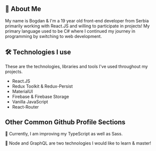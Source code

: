 
## 🚀 About Me
My name is Bogdan & I'm a 19 year old front-end developer from Serbia primarily working with React.JS and willing to participate in projects! 
My primary language used to be C# where I continued my journey in programming by switching to web development.

## 🛠 Technologies I use
These are the technologies, libraries and tools I've used throughout my projects.
- React.JS
- Redux Toolkit & Redux-Persist
- MaterialUI
- Firebase & Firebase Storage
- Vanilla JavaScript
- React-Router


## Other Common Github Profile Sections

🧠 Currently, I am improving my TypeScript as well as Sass.

🤔 Node and GraphQL are two technologies I would like to learn & master!